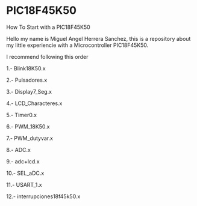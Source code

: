 # PIC18F45K50
How To Start with a PIC18F45K50

Hello my name is Miguel Angel Herrera Sanchez, this is a repository about my little experiencie with a Microcontroller PIC18F45K50.

I recommend following this order

1.- Blink18K50.x

2.- Pulsadores.x

3.- Display7_Seg.x

4.- LCD_Characteres.x

5.- Timer0.x

6.- PWM_18K50.x

7.- PWM_dutyvar.x

8.- ADC.x

9.- adc+lcd.x

10.- SEL_aDC.x

11.- USART_1.x

12.- interrupciones18f45k50.x
